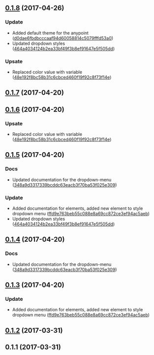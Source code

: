 <a name="0.1.8"></a>
## [0.1.8](https://github.com/advanced-rest-client/anypoint-styles/compare/0.1.4...v0.1.8) (2017-04-26)


### Update

* Added default theme for the anypoint ([d0dae6fbdbcccaaf94d60058814c5079fffd53a0](https://github.com/advanced-rest-client/anypoint-styles/commit/d0dae6fbdbcccaaf94d60058814c5079fffd53a0))
* Updated dropdown styles ([464a4034124b2ea33bf49f3b8ef91647e5f505dd](https://github.com/advanced-rest-client/anypoint-styles/commit/464a4034124b2ea33bf49f3b8ef91647e5f505dd))

### Upsate

* Replaced color value with variable ([48e192f8bc58b31c6cbced460f19f92c8f73f14e](https://github.com/advanced-rest-client/anypoint-styles/commit/48e192f8bc58b31c6cbced460f19f92c8f73f14e))



<a name="0.1.7"></a>
## [0.1.7](https://github.com/advanced-rest-client/anypoint-styles/compare/0.1.6...v0.1.7) (2017-04-20)




<a name="0.1.6"></a>
## [0.1.6](https://github.com/advanced-rest-client/anypoint-styles/compare/0.1.5...v0.1.6) (2017-04-20)


### Upsate

* Replaced color value with variable ([48e192f8bc58b31c6cbced460f19f92c8f73f14e](https://github.com/advanced-rest-client/anypoint-styles/commit/48e192f8bc58b31c6cbced460f19f92c8f73f14e))



<a name="0.1.5"></a>
## [0.1.5](https://github.com/advanced-rest-client/anypoint-styles/compare/0.1.2...v0.1.5) (2017-04-20)


### Docs

* Updated documentation for the dropdown-menu ([348a9d3317339bcddc63eacb3f70ba53f025e309](https://github.com/advanced-rest-client/anypoint-styles/commit/348a9d3317339bcddc63eacb3f70ba53f025e309))

### Update

* Added documentation for elements, added new element to style dropdown menu ([ffd9e763beb55c088e8a69cc872ce3ef94ac5aeb](https://github.com/advanced-rest-client/anypoint-styles/commit/ffd9e763beb55c088e8a69cc872ce3ef94ac5aeb))
* Updated dropdown styles ([464a4034124b2ea33bf49f3b8ef91647e5f505dd](https://github.com/advanced-rest-client/anypoint-styles/commit/464a4034124b2ea33bf49f3b8ef91647e5f505dd))



<a name="0.1.4"></a>
## [0.1.4](https://github.com/advanced-rest-client/anypoint-styles/compare/0.1.3...v0.1.4) (2017-04-20)


### Docs

* Updated documentation for the dropdown-menu ([348a9d3317339bcddc63eacb3f70ba53f025e309](https://github.com/advanced-rest-client/anypoint-styles/commit/348a9d3317339bcddc63eacb3f70ba53f025e309))



<a name="0.1.3"></a>
## [0.1.3](https://github.com/advanced-rest-client/anypoint-styles/compare/0.1.2...v0.1.3) (2017-04-20)


### Update

* Added documentation for elements, added new element to style dropdown menu ([ffd9e763beb55c088e8a69cc872ce3ef94ac5aeb](https://github.com/advanced-rest-client/anypoint-styles/commit/ffd9e763beb55c088e8a69cc872ce3ef94ac5aeb))



<a name="0.1.2"></a>
## [0.1.2](https://github.com/advanced-rest-client/anypoint-styles/compare/0.1.1...v0.1.2) (2017-03-31)




<a name="0.1.1"></a>
## 0.1.1 (2017-03-31)
